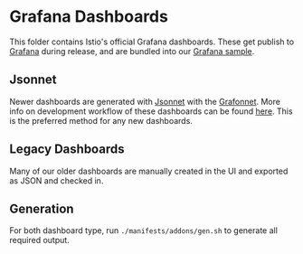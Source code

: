 # Grafana Dashboards

This folder contains Istio's official Grafana dashboards.
These get publish to [Grafana](https://grafana.com/orgs/istio/dashboards) during release, and are bundled into our
[Grafana sample](../../../samples/addons/grafana.yaml).

## Jsonnet

Newer dashboards are generated with [Jsonnet](https://jsonnet.org/) with the [Grafonnet](https://grafana.github.io/grafonnet/index.html).
More info on development workflow of these dashboards can be found [here](https://blog.howardjohn.info/posts/grafana-dashboard-dev/).
This is the preferred method for any new dashboards.

## Legacy Dashboards

Many of our older dashboards are manually created in the UI and exported as JSON and checked in.

## Generation

For both dashboard type, run `./manifests/addons/gen.sh` to generate all required output.

